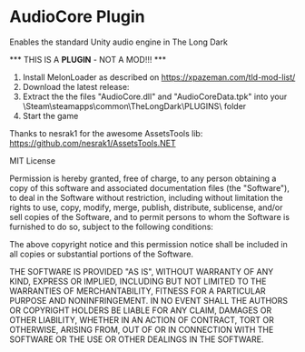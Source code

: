 # AudioCore Plugin
Enables the standard Unity audio engine in The Long Dark

*** THIS IS A __PLUGIN__ - NOT A MOD!!! ***

1. Install MelonLoader as described on https://xpazeman.com/tld-mod-list/
2. Download the latest release: 
3. Extract the the files "AudioCore.dll" and "AudioCoreData.tpk" into your \Steam\steamapps\common\TheLongDark\PLUGINS\ folder
4. Start the game


Thanks to nesrak1 for the awesome AssetsTools lib:
https://github.com/nesrak1/AssetsTools.NET



MIT License

Permission is hereby granted, free of charge, to any person obtaining a copy
of this software and associated documentation files (the "Software"), to deal
in the Software without restriction, including without limitation the rights
to use, copy, modify, merge, publish, distribute, sublicense, and/or sell
copies of the Software, and to permit persons to whom the Software is
furnished to do so, subject to the following conditions:

The above copyright notice and this permission notice shall be included in all
copies or substantial portions of the Software.

THE SOFTWARE IS PROVIDED "AS IS", WITHOUT WARRANTY OF ANY KIND, EXPRESS OR
IMPLIED, INCLUDING BUT NOT LIMITED TO THE WARRANTIES OF MERCHANTABILITY,
FITNESS FOR A PARTICULAR PURPOSE AND NONINFRINGEMENT. IN NO EVENT SHALL THE
AUTHORS OR COPYRIGHT HOLDERS BE LIABLE FOR ANY CLAIM, DAMAGES OR OTHER
LIABILITY, WHETHER IN AN ACTION OF CONTRACT, TORT OR OTHERWISE, ARISING FROM,
OUT OF OR IN CONNECTION WITH THE SOFTWARE OR THE USE OR OTHER DEALINGS IN THE
SOFTWARE.
